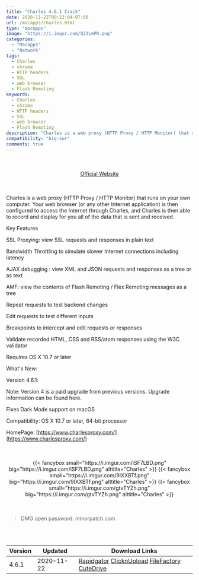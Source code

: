 ```yaml
---
title: "Charles 4.6.1 Crack"
date: 2020-11-22T00:22:04-07:00
url: /macapps/charles.html
type: "macapps"
image: "https://i.imgur.com/Q23LmPR.png"
categories:
  - "Macapps"
  - "Network"
tags:
  - Charles
  - chrome
  - HTTP headers
  - SSL
  - web browser
  - Flash Remoting
keywords:
  - Charles
  - chrome
  - HTTP headers
  - SSL
  - web browser
  - Flash Remoting
description: "Charles is a web proxy (HTTP Proxy / HTTP Monitor) that runs on your own computer. Your web browser (or any other Internet application) is then configured to access the Internet through Charles"
compatibility: "big-sur"
comments: true
---
```


<br/>
<br/>
<center>
<a href="https://www.charlesproxy.com/" target="blank"><div class="border border-blue-500 rounded-lg transition duration-500 
    ease-in-out w-48 text-lg text-blue-500 text-center hover:bg-blue-500 hover:text-white">
  Official Website 
</div></a>
</center>
<br/>
<br/>

Charles is a web proxy (HTTP Proxy / HTTP Monitor) that runs on your own computer. Your web browser (or any other Internet application) is then configured to access the Internet through Charles, and Charles is then able to record and display for you all of the data that is sent and received.

Key Features

SSL Proxying: view SSL requests and responses in plain text

Bandwidth Throttling to simulate slower Internet connections including latency

AJAX debugging : view XML and JSON requests and responses as a tree or as text

AMF: view the contents of Flash Remoting / Flex Remoting messages as a tree

Repeat requests to test backend changes

Edit requests to test different inputs

Breakpoints to intercept and edit requests or responses

Validate recorded HTML, CSS and RSS/atom responses using the W3C validator

Requires OS X 10.7 or later

What's New:

Version 4.6.1:

Note: Version 4 is a paid upgrade from previous versions. Upgrade information can be found here.

Fixes Dark Mode support on macOS

Compatibility: OS X 10.7 or later, 64-bit processor

HomePage: [https://www.charlesproxy.com/](https://www.charlesproxy.com/)

<script async src="https://pagead2.googlesyndication.com/pagead/js/adsbygoogle.js"></script>
<ins class="adsbygoogle"
     style="display:block; text-align:center;"
     data-ad-layout="in-article"
     data-ad-format="fluid"
     data-ad-client="ca-pub-8746275014476192"
     data-ad-slot="5144997159"></ins>
<script>
     (adsbygoogle = window.adsbygoogle || []).push({});
</script>
<br/>
<br/>


<center>
<div class="w-full grid grid-cols-3 flex gap-2">
{{< fancybox small="https://i.imgur.com/iSF7LBD.png" big="https://i.imgur.com/iSF7LBD.png" alttitle="Charles" >}}
{{< fancybox small="https://i.imgur.com/9IXXBTf.png" big="https://i.imgur.com/9IXXBTf.png" alttitle="Charles" >}}
{{< fancybox small="https://i.imgur.com/gtvTYZh.png" big="https://i.imgur.com/gtvTYZh.png" alttitle="Charles" >}}
</div>
</center>

<br/>
<br/>


> DMG open password: minorpatch.com

<br/>
<br/>
<div id="history_version" class="history_version">

| Version | Updated | Download Links |
| ---- | ---- | ---- |
| 4.6.1 | 2020-11-22 | [Rapidgator](https://ouo.io/6kP6Ng)   [ClicknUpload](https://ouo.io/aOvuoU)   [FileFactory](https://ouo.io/W34bL4)   [CuteDrive](https://ouo.io/W34bL4) |

</div>

